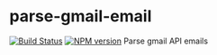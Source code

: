 # parse-gmail-email
[![Build Status](https://travis-ci.org/stevelacy/parse-gmail-email.png?branch=master)](https://travis-ci.org/stevelacy/parse-gmail-email)
[![NPM version](https://badge.fury.io/js/parse-gmail-email.png)](http://badge.fury.io/js/parse-gmail-email)
Parse gmail API emails
